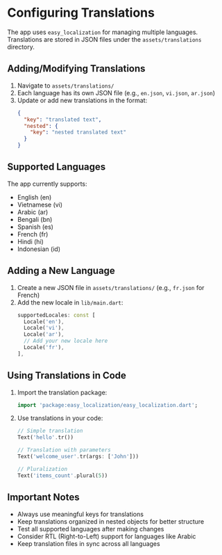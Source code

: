 # Configuring Translations

The app uses `easy_localization` for managing multiple languages. Translations are stored in JSON files under the `assets/translations` directory.

## Adding/Modifying Translations

1. Navigate to `assets/translations/`
2. Each language has its own JSON file (e.g., `en.json`, `vi.json`, `ar.json`)
3. Update or add new translations in the format:
   ```json
   {
     "key": "translated text",
     "nested": {
       "key": "nested translated text"
     }
   }
   ```

## Supported Languages
The app currently supports:
- English (en)
- Vietnamese (vi)
- Arabic (ar)
- Bengali (bn)
- Spanish (es)
- French (fr)
- Hindi (hi)
- Indonesian (id)

## Adding a New Language

1. Create a new JSON file in `assets/translations/` (e.g., `fr.json` for French)
2. Add the new locale in `lib/main.dart`:
   ```dart
   supportedLocales: const [
     Locale('en'),
     Locale('vi'),
     Locale('ar'),
     // Add your new locale here
     Locale('fr'),
   ],
   ```

## Using Translations in Code

1. Import the translation package:
   ```dart
   import 'package:easy_localization/easy_localization.dart';
   ```

2. Use translations in your code:
   ```dart
   // Simple translation
   Text('hello'.tr())

   // Translation with parameters
   Text('welcome_user'.tr(args: ['John']))

   // Pluralization
   Text('items_count'.plural(5))
   ```

## Important Notes
- Always use meaningful keys for translations
- Keep translations organized in nested objects for better structure
- Test all supported languages after making changes
- Consider RTL (Right-to-Left) support for languages like Arabic
- Keep translation files in sync across all languages

